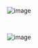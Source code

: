 ![image](https://github.com/neeldoshii/Mobile-Computing/assets/60827173/20b21260-e0ab-470f-bfad-e9d76c19c52a)


<br>

![image](https://github.com/neeldoshii/Mobile-Computing/assets/60827173/78c89ffd-88e9-4eab-a348-dbf1f11ccb60)


